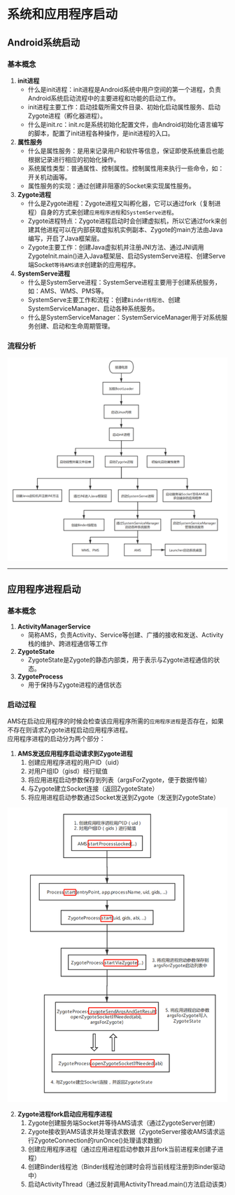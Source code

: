 # 系统和应用程序启动

## Android系统启动

### 基本概念

1. **init进程**
    * 什么是init进程：init进程是Android系统中用户空间的第一个进程，负责Android系统启动流程中的主要进程和功能的启动工作。
    * init进程主要工作：启动挂载所需文件目录、初始化启动属性服务、启动Zygote进程（孵化器进程）。
    * 什么是init.rc：init.rc是系统初始化配置文件，由Android初始化语言编写的脚本，配置了init进程各种操作，是init进程的入口。
2. **属性服务**
    * 什么是属性服务：是用来记录用户和软件等信息，保证即使系统重启也能根据记录进行相应的初始化操作。
    * 系统属性类型：普通属性、控制属性。控制属性用来执行一些命令，如：开关机动画等。
    * 属性服务的实现：通过创建非阻塞的Socket来实现属性服务。
3. **Zygote进程**
    * 什么是Zygote进程：Zygote进程又叫孵化器，它可以通过fork（复制进程）自身的方式来创建`应用程序进程`和`SystemServe进程`。
    * Zygote进程特点：Zygote进程启动时会创建虚拟机，所以它通过fork来创建其他进程可以在内部获取虚拟机实例副本、Zygote的main方法由Java编写，开启了Java框架层。
    * Zygote主要工作：创建Java虚拟机并注册JNI方法、通过JNI调用ZygoteInit.main()进入Java框架层、启动SystemServe进程、创建Serve端Socket`等待AMS请求`创建新的应用程序。
4. **SystemServe进程**
    * 什么是SystemServe进程：SystemServe进程主要用于创建系统服务，如：AMS、WMS、PMS等。
    * SystemServe主要工作和流程：创建`Binder线程池`、创建SystemServiceManager、启动各种系统服务。
    * 什么是SystemServiceManager：SystemServiceManager用于对系统服务创建、启动和生命周期管理。

### 流程分析

![SYSTEM_START](/images/systemStart1.png)

------------

## 应用程序进程启动

### 基本概念

1. **ActivityManagerService**
    * 简称AMS，负责Activity、Service等创建、广播的接收和发送、Activity栈的维护、跨进程通信等工作
2. **ZygoteState**
    * ZygoteState是Zygote的静态内部类，用于表示与Zygote进程通信的状态。
3. **ZygoteProcess**
    * 用于保持与Zygote进程的通信状态


### 启动过程

AMS在启动应用程序的时候会检查该应用程序所需的`应用程序进程`是否存在，如果不存在则请求Zygote进程启动应用程序进程。     
应用程序进程的启动分为两个部分：        

1. **AMS发送应用程序启动请求到Zygote进程**
    1. 创建应用程序进程的用户ID（uid）
    2. 对用户组ID（gisd）经行赋值
    3. 将应用进程启动参数保存到列表（argsForZygote，便于数据传输）
    4. 与Zygote建立Socket连接（返回ZygoteState）
    5. 将应用进程启动参数通过Socket发送到Zygote（发送到ZygoteState）

![PROCESS_START](/images/processStart1.png)

2. **Zygote进程fork启动应用程序进程**
    1. Zygote创建服务端Socket并等待AMS请求（通过ZygoteServer创建）
    2. Zygote接收到AMS请求并处理请求数据（ZygoteServer接收AMS请求运行ZygoteConnection的runOnce()处理请求数据）
    3. 创建应用程序进程（通过应用进程启动参数并且fork当前进程来创建子进程）
    4. 创建Binder线程池（Binder线程池创建时会将当前线程注册到Binder驱动中）
    5. 启动ActivityThread（通过反射调用ActivityThread.main()方法启动该类）
